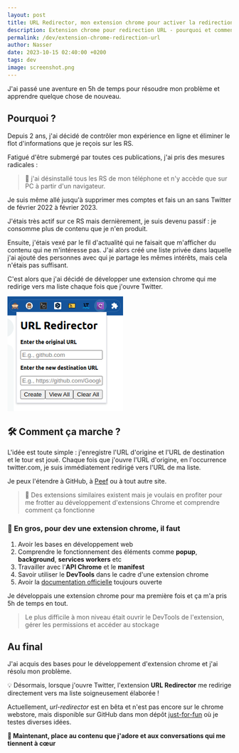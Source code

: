 ```yaml
---
layout: post
title: URL Redirector, mon extension chrome pour activer la redirection d'URL
description: Extension chrome pour redirection URL - pourquoi et comment ?
permalink: /dev/extension-chrome-redirection-url
author: Nasser
date: 2023-10-15 02:40:00 +0200
tags: dev
image: screenshot.png
---
```


J'ai passé une aventure en 5h de temps pour résoudre mon problème et apprendre quelque chose de nouveau.

## Pourquoi ?

Depuis 2 ans, j'ai décidé de contrôler mon expérience en ligne et éliminer le flot d'informations 
que je reçois sur les RS.

Fatigué d'être submergé par toutes ces publications, j'ai pris des mesures radicales : 

> 📵 j'ai désinstallé tous les RS de mon téléphone et n'y accède que sur PC à partir d'un navigateur. 

Je suis même allé jusqu'à supprimer mes comptes et fais un an sans Twitter de février 2022 à février 2023.

J'étais très actif sur ce RS mais dernièrement, je suis devenu passif : je consomme plus de contenu que je n'en 
produit.

Ensuite, j'étais vexé par le fil d'actualité qui ne faisait que m'afficher du contenu 
qui ne m'intéresse pas. J'ai alors créé une liste privée dans laquelle j'ai ajouté des personnes avec 
qui je partage les mêmes intérêts, mais cela n'étais pas suffisant.

C'est alors que j'ai décidé de développer une extension chrome qui me redirige vers ma liste chaque fois 
que j'ouvre Twitter.

![screenshot](/images/screenshot.png)

## 🛠️ Comment ça marche ?

L'idée est toute simple : j'enregistre l'URL d'origine et l'URL de destination et le tour est joué. 
Chaque fois que j'ouvre l'URL d'origine, en l'occurrence twitter.com, je suis immédiatement redirigé vers 
l'URL de ma liste.

Je peux l'étendre à GitHub, à [Peef](https://peef.dev) ou à tout autre site.

> 🌟 Des extensions similaires existent mais je voulais en profiter pour 
> me frotter au développement d'extensions Chrome et comprendre comment ça fonctionne

### 🤔 En gros, pour dev une extension chrome, il faut

1. Avoir les bases en développement web
2. Comprendre le fonctionnement des éléments comme **popup**, **background**, **services workers** etc
3. Travailler avec l'**API Chrome** et le **manifest**
4. Savoir utiliser le **DevTools** dans le cadre d'une extension chrome
5. Avoir la [documentation officielle](https://developer.chrome.com/docs/extensions/) toujours ouverte 

Je développais une extension chrome pour ma première fois et ça m'a pris 5h de temps en tout.

> Le plus difficile à mon niveau était ouvrir le DevTools de l'extension, gérer les permissions
> et accéder au stockage

## Au final

J'ai acquis des bases pour le développement d'extension chrome et j'ai résolu mon problème.

💡 Désormais, lorsque j'ouvre Twitter, l'extension **URL Redirector** me redirige
directement vers ma liste soigneusement élaborée !

Actuellement, *url-redirector* est en bêta et n'est pas encore sur le chrome webstore, mais disponible 
sur GitHub dans mon dépôt [just-for-fun](https://github.com/abdounasser202/just-for-fun) où je testes diverses idées.

**🚀 Maintenant, place au contenu que j'adore et aux conversations qui me tiennent à cœur**

